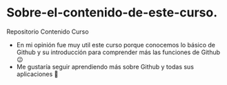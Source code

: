 # Sobre-el-contenido-de-este-curso.
Repositorio Contenido Curso

- En mi opinión fue muy util este curso porque conocemos lo básico de Github y su introducción para comprender más las funciones de Github 😉
- Me gustaría seguir aprendiendo más sobre Github y todas sus aplicaciones 💯
